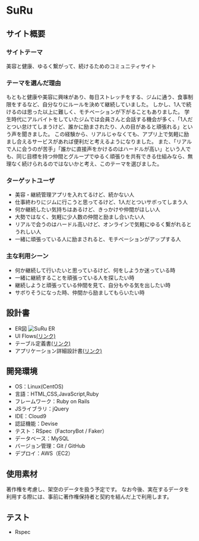 # SuRu
## サイト概要
### サイトテーマ
美容と健康、ゆるく繋がって、続けるためのコミュニティサイト
​
### テーマを選んだ理由
もともと健康や美容に興味があり、毎日ストレッチをする、ジムに通う、食事制限をするなど、自分なりにルールを決めて継続していました。
しかし、1人で続けるのは思った以上に難しく、モチベーションが下がることもありました。
学生時代にアルバイトをしていたジムでは会員さんと会話する機会が多く、「1人だとつい怠けてしまうけど、誰かに励まされたり、人の目があると頑張れる」という声を聞きました。
この経験から、リアルじゃなくても、アプリ上で気軽に励まし合えるサービスがあれば便利だと考えるようになりました。
また、「リアルで人に会うのが苦手」「誰かに直接声をかけるのはハードルが高い」という人でも、同じ目標を持つ仲間とグループでゆるく頑張りを共有できる仕組みなら、無理なく続けられるのではないかと考え、このテーマを選びました。

### ターゲットユーザ
- 美容・継続管理アプリを入れてるけど、続かない人
- 仕事終わりにジムに行こうと思ってるけど、1人だとついサボってしまう人
- 何か継続したい気持ちはあるけど、きっかけや仲間がほしい人
- 大勢ではなく、気軽に少人数の仲間と励まし合いたい人
- リアルで会うのはハードル高いけど、オンラインで気軽にゆるく繋がれるとうれしい人
- 一緒に頑張っている人に励まされると、モチベーションがアップする人
​
### 主な利用シーン
- 何か継続して行いたいと思っているけど、何をしようか迷っている時
- 一緒に継続することを頑張っている人を探したい時
- 継続しようと頑張っている仲間を見て、自分もやる気を出したい時
- サボりそうになった時、仲間から励ましてもらいたい時

## 設計書
- ER図
![ SuRu ER](https://assets/images/ER.png)
- UI Flows[(リンク)](https://docs.google.com/spreadsheets/d/1iNE5O0pF0a7ndI48kSybQE_YSv32P5vREa2o03fOozk/edit?usp=drive_link)
- テーブル定義書[(リンク)](https://docs.google.com/spreadsheets/d/1NE0FUC1XkZhQnUSlpCnsnP0iomoIsRFS0N7GKi6gf7U/edit?usp=drive_link)
- アプリケーション詳細設計書[(リンク)](https://drive.google.com/file/d/1azhFtkB7Izum6y55pyQ6YRJi79s3RNav/view?usp=drive_link)

## 開発環境
- OS：Linux(CentOS)
- 言語：HTML,CSS,JavaScript,Ruby
- フレームワーク：Ruby on Rails
- JSライブラリ：jQuery
- IDE：Cloud9
- 認証機能：Devise
- テスト：RSpec（FactoryBot / Faker）
- データベース：MySQL
- バージョン管理：Git / GitHub
- デプロイ：AWS（EC2）
​
## 使用素材
著作権を考慮し、架空のデータを扱う予定です。
なお今後、実在するデータを利用する際には、事前に著作権保持者と契約を結んだ上で利用します。

## テスト
- Rspec